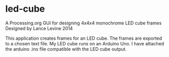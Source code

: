led-cube
========

A Processing.org GUI for designing 4x4x4 monochrome LED cube frames
Designed by Lance Levine 2014


This application creates frames for an LED cube. 
The frames are exported to a chosen text file. 
My LED cube runs on an Arduino Uno.
I have attached the arduino .ino file compatible with the LED cube output.
